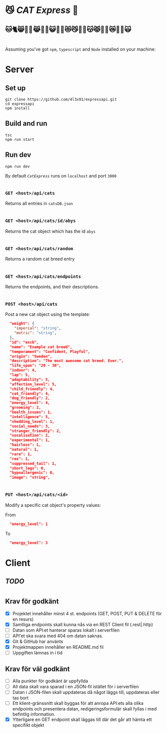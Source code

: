 # 😼 <i>CAT Express</i> 🚄

## 🐱🐈😸🐱‍👓😹🐱‍🐉😺🐱‍🏍😻😼🐱‍💻😽😾🐱‍🚀😿🐱‍👤🙀

<br>Assuming you've got `npm`, `typescript` and `Node` installed on your machine:</br>

# Server

## Set up

```
git clone https://github.com/4l3x91/expressapi.git
cd expressapi
npm install
```

## Build and run

```
tsc
npm run start
```

## Run dev

```
npm run dev
```

By default <i>`CatExpress`</i> runs on `localhost` and port `3000`

#

### `GET <host>/api/cats`

Returns all entries in `catsDB.json`

#

### `GET <host>/api/cats/id/abys`

Returns the cat object which has the id `abys`

#

### `GET <host>/api/cats/random`

Returns a random cat breed entry

#

### `GET <host>/api/cats/endpoints`

Returns the endpoints, and their descriptions.

#

### `POST <host>/api/cats`

Post a new cat object using the template:

```json
  "weight": {
    "imperial": "string",
    "metric": "string",
  },
  "id": "excb",
  "name": "Example cat breed",
  "temperament": "Confident, Playful",
  "origin": "Sweden",
  "description": "The most awesome cat breed. Ever.",
  "life_span": "20 - 30",
  "indoor": 4,
  "lap": 5,
  "adaptability": 5,
  "affection_level": 5,
  "child_friendly": 4,
  "cat_friendly": 4,
  "dog_friendly": 2,
  "energy_level": 4,
  "grooming": 2,
  "health_issues": 1,
  "intelligence": 5,
  "shedding_level": 1,
  "social_needs": 3,
  "stranger_friendly": 2,
  "vocalisation": 2,
  "experimental": 1,
  "hairless": 1,
  "natural": 1,
  "rare": 1,
  "rex": 1,
  "suppressed_tail": 1,
  "short_legs": 0,
  "hypoallergenic": 0,
  "image": "string",
```

#

### `PUT <host>/api/cats/<id>`

Modify a specific cat object's property values:

From

```json
  "energy_level": 1
```

To

```json
  "energy_level": 3
```
#
# Client
## <i>TODO</i>

#

## Krav för godkänt

- [x] Projektet innehåller minst 4 st. endpoints (GET, POST, PUT & DELETE för en resurs)
- [x] Samtliga endpoints skall kunna nås via en REST Client fil (.rest|.http)
- [ ] Datan som API:et hanterar sparas lokalt i serverfilen
- [ ] API'et ska svara med 404 om datan saknas.
- [x] Git & GitHub har använts
- [x] Projektmappen innehåller en README.md fil
- [ ] Uppgiften lämnas in i tid

## Krav för väl godkänt

- [ ] Alla punkter för godkänt är uppfyllda
- [ ] All data skall vara sparad i en JSON-fil istället för i serverfilen
- [ ] Datan i JSON-filen skall uppdateras då något läggs till, uppdateras eller tas bort
- [ ] Ett klient-gränssnitt skall byggas för att anropa API:ets alla olika endpoints och presentera datan, redigeringsformulär skall fyllas i med befintlig information.
- [x] Ytterligare en GET endpoint skall läggas till där det går att hämta ett specifikt objekt
